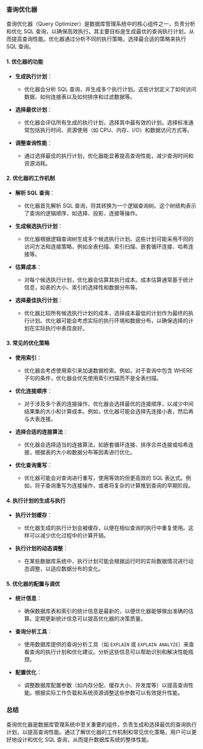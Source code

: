 ### 查询优化器

查询优化器（Query Optimizer）是数据库管理系统中的核心组件之一，负责分析和优化 SQL 查询，以确保高效执行。其主要目标是生成最优的查询执行计划，从而提高查询性能。优化器通过分析不同的执行策略，选择最合适的策略来执行 SQL 查询。

#### 1. **优化器的功能**

- **生成执行计划**：
  - 优化器会分析 SQL 查询，并生成多个执行计划。这些计划定义了如何访问数据、如何连接表以及如何排序和过滤数据等。

- **选择最优计划**：
  - 优化器会评估所有生成的执行计划，选择其中最有效的计划。选择标准通常包括执行时间、资源使用（如 CPU、内存、I/O）和数据访问方式等。

- **调整查询性能**：
  - 通过选择最佳的执行计划，优化器能显著提高查询性能，减少查询时间和资源消耗。

#### 2. **优化器的工作机制**

- **解析 SQL 查询**：
  - 优化器首先解析 SQL 查询，将其转换为一个逻辑查询树。这个树结构表示了查询的逻辑顺序，如选择、投影、连接等操作。

- **生成候选执行计划**：
  - 优化器根据逻辑查询树生成多个候选执行计划。这些计划可能采用不同的访问方法和连接策略，例如全表扫描、索引扫描、嵌套循环连接、哈希连接等。

- **估算成本**：
  - 对每个候选执行计划，优化器会估算其执行成本。成本估算通常基于统计信息，如表的大小、索引的选择性和数据分布等。

- **选择最佳执行计划**：
  - 优化器比较所有候选执行计划的成本，选择成本最低的计划作为最终的执行计划。优化器可能会考虑实际的执行环境和数据分布，以确保选择的计划在实际执行中表现良好。

#### 3. **常见的优化策略**

- **使用索引**：
  - 优化器会考虑使用索引来加速数据检索。例如，对于查询中包含 WHERE 子句的条件，优化器会优先使用索引扫描而不是全表扫描。

- **优化连接顺序**：
  - 对于涉及多个表的连接操作，优化器会选择最优的连接顺序，以减少中间结果集的大小和计算成本。例如，优化器可能会选择先连接小表，然后再与大表连接。

- **选择合适的连接算法**：
  - 优化器会选择适当的连接算法，如嵌套循环连接、排序合并连接或哈希连接，根据表的大小和数据分布等因素进行优化。

- **优化查询重写**：
  - 优化器可能会对查询进行重写，使用等效的但更高效的 SQL 表达式。例如，将子查询重写为连接操作，或者将复杂的计算推到查询的早期阶段。

#### 4. **执行计划的生成与执行**

- **执行计划缓存**：
  - 优化器生成的执行计划会被缓存，以便在相似查询的执行中重复使用。这样可以减少优化过程中的计算开销。

- **执行计划的动态调整**：
  - 在某些数据库系统中，执行计划可能会根据运行时的实际数据情况进行动态调整，以适应数据分布的变化。

#### 5. **优化器的配置与调优**

- **统计信息**：
  - 确保数据库表和索引的统计信息是最新的，以便优化器能够做出准确的估算。定期更新统计信息可以提高优化器的决策质量。

- **查询分析工具**：
  - 使用数据库提供的查询分析工具（如 `EXPLAIN` 或 `EXPLAIN ANALYZE`）来查看查询的执行计划和优化建议。分析这些信息可以帮助识别和解决性能瓶颈。

- **配置优化**：
  - 调整数据库配置参数（如内存分配、缓存大小、并发度等）以提高查询性能。根据实际工作负载和系统资源调整这些参数可以有效提升性能。

### 总结

查询优化器是数据库管理系统中至关重要的组件，负责生成和选择最优的查询执行计划，以提高查询性能。通过了解优化器的工作机制和常见优化策略，用户可以更好地设计和优化 SQL 查询，从而提升数据库系统的整体性能。